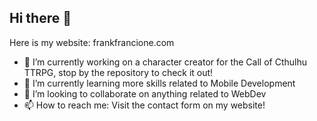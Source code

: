 ## Hi there 👋

Here is my website: frankfrancione.com

- 🔭 I’m currently working on a character creator for the Call of Cthulhu TTRPG, stop by the repository to check it out!
- 🌱 I’m currently learning more skills related to Mobile Development
- 👯 I’m looking to collaborate on anything related to WebDev
- 📫 How to reach me: Visit the contact form on my website!

